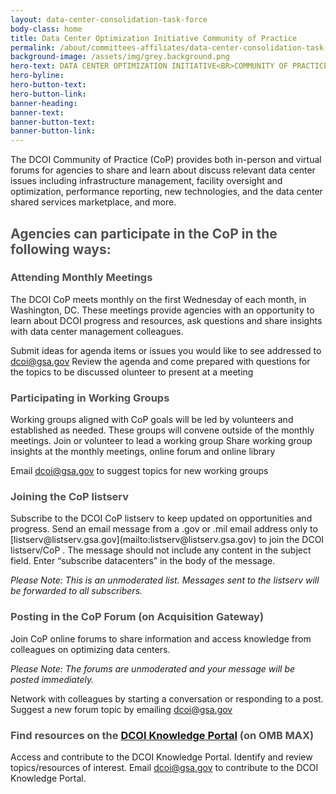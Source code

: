 ```yaml
---
layout: data-center-consolidation-task-force
body-class: home
title: Data Center Optimization Initiative Community of Practice
permalink: /about/committees-affiliates/data-center-consolidation-task-force/
background-image: /assets/img/grey.background.png
hero-text: DATA CENTER OPTIMIZATION INITIATIVE<BR>COMMUNITY OF PRACTICE
hero-byline:
hero-button-text:
hero-button-link:
banner-heading:
banner-text:
banner-button-text:
banner-button-link:
---
```

The DCOI Community of Practice (CoP) provides both in-person and virtual forums for agencies to share and learn about discuss relevant data center issues including infrastructure management, facility oversight and optimization, performance reporting, new technologies, and the data center shared services marketplace, and more.

<h2 style="color:#515151;">Agencies can participate in the CoP in the following ways:</h2>

<h3 style="color:#515151;">Attending Monthly Meetings</h3>
The DCOI CoP meets monthly on the first Wednesday of each month, in Washington, DC. These meetings provide agencies with an opportunity to learn about DCOI progress and resources, ask questions and share insights with data center management colleagues.

Submit ideas for agenda items or issues you would like to see addressed to [dcoi@gsa.gov](mailto:dcoi@gsa.gov)
Review the agenda and come prepared with questions for the topics to be discussed
olunteer to present at a meeting

<h3 style="color:#515151;"> Participating in Working Groups</h3>
Working groups aligned with CoP goals will be led by volunteers and established as needed. These groups will convene outside of the monthly meetings. Join or volunteer to lead a working group
Share working group insights at the monthly meetings, online forum and online library

Email [dcoi@gsa.gov](mailto:dcoi@gsa.gov) to suggest topics for new working groups

<h3 style="color:#515151;">Joining the CoP listserv</h3>
Subscribe to the DCOI CoP listserv to keep updated on opportunities and progress. Send an email message from a .gov or .mil email address only to [listserv@listserv.gsa.gov](mailto:listserv@listserv.gsa.gov) to join the DCOI listserv/CoP . The message should not include any content in the subject field. Enter “subscribe datacenters” in the body of the message.

_Please Note: This is an unmoderated list. Messages sent to the listserv will be forwarded to all subscribers._


<h3 style="color:#515151;">Posting in the CoP Forum (on Acquisition Gateway)</h3>
Join CoP online forums to share information and access knowledge from colleagues on optimizing data centers.

_Please Note: The forums are unmoderated and your message will be posted immediately._

Network with colleagues by starting a conversation or responding to a post. Suggest a new forum topic by emailing [dcoi@gsa.gov](mailto:dcoi@gsa.gov)

<h3 style="color:#515151;"> Find resources on the <a href="https://cioknowledge.max.gov/?q=search1&f%5B0%5D=field_1865593_1%3AData%20Center">DCOI Knowledge Portal</a> (on OMB MAX)</h3>

Access and contribute to the DCOI Knowledge Portal. Identify and review topics/resources of interest.
Email [dcoi@gsa.gov](mailto:dcoi@gsa.gov) to contribute to the DCOI Knowledge Portal.
